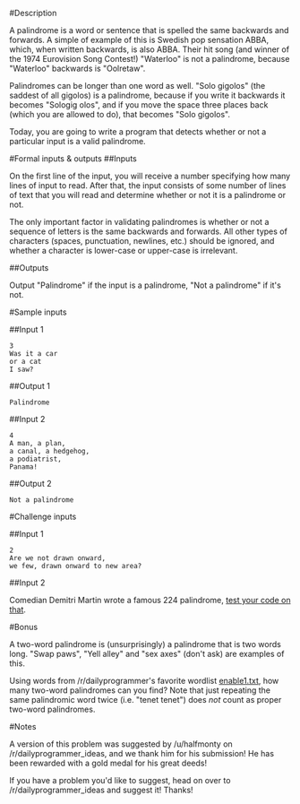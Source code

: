 #Description

A palindrome is a word or sentence that is spelled the same backwards and forwards. A simple of example of this is Swedish pop sensation ABBA, which, when written backwards, is also ABBA. Their hit song (and winner of the 1974 Eurovision Song Contest!) "Waterloo" is not a palindrome, because "Waterloo" backwards is "Oolretaw". 

Palindromes can be longer than one word as well. "Solo gigolos" (the saddest of all gigolos) is a palindrome, because if you write it backwards it becomes "Sologig olos", and if you move the space three places back (which you are allowed to do), that becomes "Solo gigolos". 

Today, you are going to write a program that detects whether or not a particular input is a valid palindrome. 

#Formal inputs &amp; outputs
##Inputs

On the first line of the input, you will receive a number specifying how many lines of input to read. After that, the input consists of some number of lines of text that you will read and determine whether or not it is a palindrome or not. 

The only important factor in validating palindromes is whether or not a sequence of letters is the same backwards and forwards. All other types of characters (spaces, punctuation, newlines, etc.) should be ignored, and whether a character is lower-case or upper-case is irrelevant. 

##Outputs

Output "Palindrome" if the input is a palindrome, "Not a palindrome" if it's not. 

#Sample inputs

##Input 1

    3
    Was it a car
    or a cat
    I saw?

##Output 1

    Palindrome

##Input 2

    4
    A man, a plan, 
    a canal, a hedgehog, 
    a podiatrist, 
    Panama!

##Output 2

    Not a palindrome

#Challenge inputs

##Input 1

    2
    Are we not drawn onward, 
    we few, drawn onward to new area?

##Input 2

Comedian Demitri Martin wrote a famous 224 palindrome, [test your code on that](http://www.pastemagazine.com/articles/2009/02/demetri-martins-palindrome-poem.html).

#Bonus

A two-word palindrome is (unsurprisingly) a palindrome that is two words long. "Swap paws", "Yell alley" and "sex axes" (don't ask) are examples of this. 

Using words from /r/dailyprogrammer's favorite wordlist [enable1.txt](https://code.google.com/p/dotnetperls-controls/downloads/detail?name=enable1.txt&can=2&q=), how many two-word palindromes can you find? Note that just repeating the same palindromic word twice (i.e. "tenet tenet") does *not* count as proper two-word palindromes.

#Notes

A version of this problem was suggested by /u/halfmonty on /r/dailyprogrammer_ideas, and we thank him for his submission! He has been rewarded with a gold medal for his great deeds! 

If you have a problem you'd like to suggest, head on over to /r/dailyprogrammer_ideas and suggest it! Thanks!
